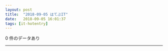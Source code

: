 ```yaml
---
layout: post
title:  "2018-09-05 はてぶIT"
date:   2018-09-05 16:01:37
tags: [it-hotentry]
---
```

0 件のデータあり

<hr>
